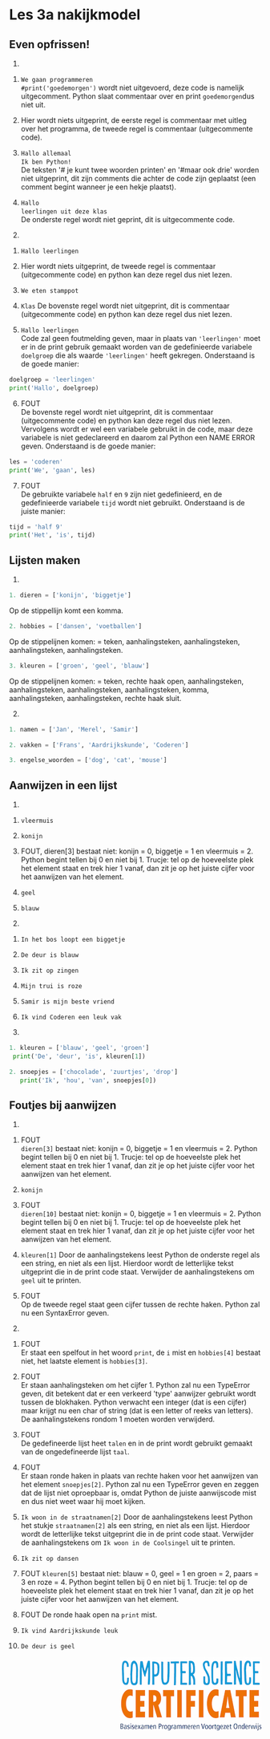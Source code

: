 # Les 3a nakijkmodel

## Even opfrissen!

1)

1. `We gaan programmeren`   
  `#print('goedemorgen')` wordt niet uitgevoerd, deze code is namelijk uitgecomment. Python slaat commentaar over en print `goedemorgen`dus niet uit.

2. Hier wordt niets uitgeprint, de eerste regel is commentaar met uitleg over het programma, de tweede regel is commentaar (uitgecommente code).  
    
3. `Hallo allemaal`  
   `Ik ben Python!`  
   De teksten '# je kunt twee woorden printen' en '#maar ook drie' worden niet uitgeprint, dit zijn comments die achter de code zijn geplaatst (een comment begint wanneer je een hekje plaatst).

4. `Hallo`  
   `leerlingen uit deze klas`  
   De onderste regel wordt niet geprint, dit is uitgecommente code.

2)

1. `Hallo leerlingen`  

2. Hier wordt niets uitgeprint, de tweede regel is commentaar (uitgecommente code) en python kan deze regel dus niet lezen.

3. `We eten stamppot`  

4. `Klas`
De bovenste regel wordt niet uitgeprint, dit is commentaar (uitgecommente code) en python kan deze regel dus niet lezen.

5. `Hallo leerlingen`  
  Code zal geen foutmelding geven, maar in plaats van `'leerlingen'` moet er in de print gebruik gemaakt worden van de gedefinieerde variabele `doelgroep` die als waarde `'leerlingen'` heeft gekregen. Onderstaand is de goede manier:

  ```python
  doelgroep = 'leerlingen'
  print('Hallo', doelgroep)
  ```

6. FOUT  
De bovenste regel wordt niet uitgeprint, dit is commentaar (uitgecommente code) en python kan deze regel dus niet lezen. Vervolgens wordt er wel een variabele gebruikt in de code, maar deze variabele is niet gedeclareerd en daarom zal Python een NAME ERROR geven. Onderstaand is de goede manier:

  ```python
  les = 'coderen'
  print('We', 'gaan', les)
  ```

7. FOUT  
De gebruikte variabele `half` en `9` zijn niet gedefinieerd, en de gedefinieerde variabele `tijd` wordt niet gebruikt. Onderstaand is de juiste manier:

  ```python
  tijd = 'half 9'
  print('Het', 'is', tijd)
  ```

## Lijsten maken

1)
```python
1. dieren = ['konijn', 'biggetje']
```
Op de stippellijn komt een komma.


```python
2. hobbies = ['dansen', 'voetballen']
```
Op de stippelijnen komen: = teken, aanhalingsteken, aanhalingsteken, aanhalingsteken, aanhalingsteken.

```python
3. kleuren = ['groen', 'geel', 'blauw']
```
Op de stippelijnen komen: = teken, rechte haak open, aanhalingsteken, aanhalingsteken, aanhalingsteken, aanhalingsteken, komma, aanhalingsteken, aanhalingsteken, rechte haak sluit.

2)
```python
1. namen = ['Jan', 'Merel', 'Samir']
```

```python
2. vakken = ['Frans', 'Aardrijkskunde', 'Coderen']
```

```python
3. engelse_woorden = ['dog', 'cat', 'mouse']
```

## Aanwijzen in een lijst

1)
1. `vleermuis`

2. `konijn`

3. FOUT, dieren[3] bestaat niet: konijn = 0, biggetje = 1 en vleermuis = 2. Python begint tellen bij 0 en niet bij 1. Trucje: tel op de hoeveelste plek het element staat en trek hier 1 vanaf, dan zit je op het juiste cijfer voor het aanwijzen van het element. 

4. `geel` 

5. `blauw` 


2)
1. `In het bos loopt een biggetje`

2. `De deur is blauw`

3. `Ik zit op zingen`

4. `Mijn trui is roze`

5. `Samir is mijn beste vriend`

6. `Ik vind Coderen een leuk vak`

3)
  ```python
1. kleuren = ['blauw', 'geel', 'groen']
   print('De', 'deur', 'is', kleuren[1])
  ```

```python
2. snoepjes = ['chocolade', 'zuurtjes', 'drop']
   print('Ik', 'hou', 'van', snoepjes[0])
```

## Foutjes bij aanwijzen

1)
1. FOUT  
`dieren[3]` bestaat niet: konijn = 0, biggetje = 1 en vleermuis = 2. Python begint tellen bij 0 en niet bij 1. Trucje: tel op de hoeveelste plek het element staat en trek hier 1 vanaf, dan zit je op het juiste cijfer voor het aanwijzen van het element. 

2. `konijn`

3. FOUT  
`dieren[10]` bestaat niet: konijn = 0, biggetje = 1 en vleermuis = 2. Python begint tellen bij 0 en niet bij 1. Trucje: tel op de hoeveelste plek het element staat en trek hier 1 vanaf, dan zit je op het juiste cijfer voor het aanwijzen van het element. 

4. `kleuren[1]`
Door de aanhalingstekens leest Python de onderste regel als een string, en niet als een lijst. Hierdoor wordt de letterlijke tekst uitgeprint die in de print code staat. Verwijder de aanhalingstekens om `geel` uit te printen.

5. FOUT  
Op de tweede regel staat geen cijfer tussen de rechte haken. Python zal nu een SyntaxError geven. 

2)
1. FOUT  
Er staat een spelfout in het woord `print`, de `i` mist en `hobbies[4]` bestaat niet, het laatste element is `hobbies[3]`.

2. FOUT  
Er staan aanhalingsteken om het cijfer 1. Python zal nu een TypeError geven, dit betekent dat er een verkeerd 'type' aanwijzer gebruikt wordt tussen de blokhaken. Python verwacht een integer (dat is een cijfer) maar krijgt nu een char of string (dat is een letter of reeks van letters). De aanhalingstekens rondom 1 moeten worden verwijderd. 

3. FOUT  
De gedefineerde lijst heet `talen` en in de print wordt gebruikt gemaakt van de ongedefineerde lijst `taal`.

4. FOUT  
Er staan ronde haken in plaats van rechte haken voor het aanwijzen van het element `snoepjes[2]`. Python zal nu een TypeError geven en zeggen dat de lijst niet oproepbaar is, omdat Python de juiste aanwijscode mist en dus niet weet waar hij moet kijken.

5. `Ik woon in de straatnamen[2]`
Door de aanhalingstekens leest Python het stukje `straatnamen[2]` als een string, en niet als een lijst. Hierdoor wordt de letterlijke tekst uitgeprint die in de print code staat. Verwijder de aanhalingstekens om `Ik woon in de Coolsingel` uit te printen. 

6. `Ik zit op dansen`

7. FOUT
`kleuren[5]` bestaat niet: blauw = 0, geel = 1 en groen = 2, paars = 3 en roze = 4. Python begint tellen bij 0 en niet bij 1. Trucje: tel op de hoeveelste plek het element staat en trek hier 1 vanaf, dan zit je op het juiste cijfer voor het aanwijzen van het element. 

8. FOUT
De ronde haak open na `print` mist.

9. `Ik vind Aardrijkskunde leuk`

10. `De deur is geel`

<img src="../../img/logoCSCert_10cm.jpg" align="right">